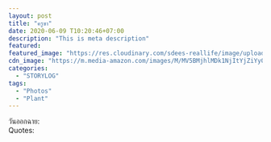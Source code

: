 ```yaml
---
layout: post
title: "ครูขา"
date: 2020-06-09 T10:20:46+07:00
description: "This is meta description"
featured:
featured_image: "https://res.cloudinary.com/sdees-reallife/image/upload/h_554,w_474,c_pad,b_rgb:c7ceea/v1590764087/IMG_1994.jpg"
cdn_image: "https://m.media-amazon.com/images/M/MV5BMjhlMDk1NjItYjZiYy00ZTQ1LThjZTEtOTc0YjU1NjBhMjIzXkEyXkFqcGdeQXVyNTE4NDk0NQ@@._V1_.jpg"
categories:
  - "STORYLOG"
tags:
  - "Photos"
  - "Plant"
---
```

วันออกฉาย:  
Quotes:  

